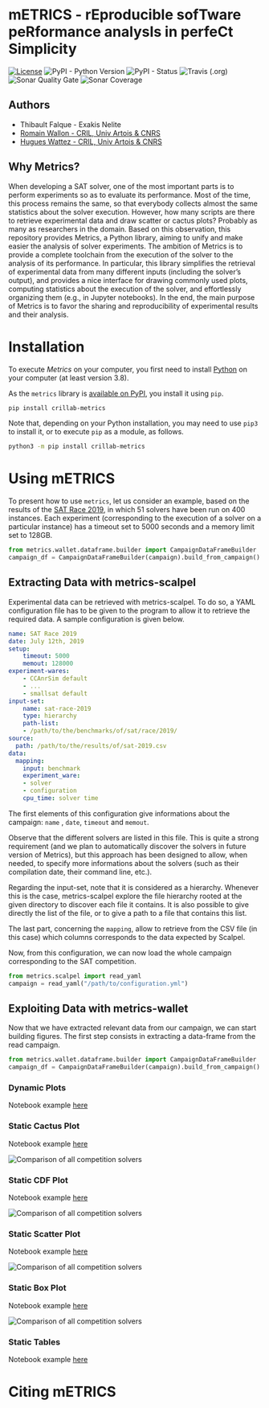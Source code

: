 # mETRICS - rEproducible sofTware peRformance analysIs in perfeCt Simplicity

[![License](https://img.shields.io/pypi/l/crillab-metrics)](LICENSE.md)
![PyPI - Python Version](https://img.shields.io/pypi/pyversions/crillab-metrics)
![PyPI - Status](https://img.shields.io/pypi/status/crillab-metrics)
![Travis (.org)](https://img.shields.io/travis/crillab/metrics?style=plastic)
![Sonar Quality Gate](https://img.shields.io/sonar/quality_gate/crillab_metrics?server=https%3A%2F%2Fsonarcloud.io)
![Sonar Coverage](https://img.shields.io/sonar/coverage/crillab_metrics?server=https%3A%2F%2Fsonarcloud.io)

## Authors 

- Thibault Falque - Exakis Nelite
- [Romain Wallon - CRIL, Univ Artois & CNRS](https://www.cril.univ-artois.fr/~wallon/en) 
- [Hugues Wattez - CRIL, Univ Artois & CNRS](https://www.cril.univ-artois.fr/~wattez)

## Why Metrics? 
 
When developing a SAT solver, one of the most important parts is to perform
experiments so as to evaluate its performance.
Most of the time, this process remains the same, so that everybody collects
almost the same statistics about the solver execution.
However, how many scripts are there to retrieve experimental data and draw
scatter or cactus plots?
Probably as many as researchers in the domain. Based on this observation, this
repository provides Metrics, a Python library, aiming to unify and make
easier the analysis of solver experiments.
The ambition of Metrics is to provide a complete toolchain from the execution
of the solver to the analysis of its performance.
In particular, this library simplifies the retrieval of experimental data from
many different inputs (including the solver’s output), and provides a nice
interface for drawing commonly used plots, computing statistics about
the execution of the solver, and effortlessly organizing them
(e.g., in Jupyter notebooks).
In the end, the main purpose of Metrics is to favor the sharing and
reproducibility of experimental results and their analysis.

# Installation 

To execute *Metrics* on your computer, you first need to install
[Python](https://www.python.org/downloads/) on your computer
(at least version 3.8).

As the `metrics` library is
[available on PyPI](https://pypi.org/project/crillab-metrics/), you install it
using `pip`.

```bash
pip install crillab-metrics
```

Note that, depending on your Python installation, you may need to use `pip3`
to install it, or to execute `pip` as a module, as follows.

```bash
python3 -m pip install crillab-metrics
```

# Using mETRICS

To present how to use `metrics`, let us consider an example, based on the
results of the [SAT Race 2019](http://sat-race-2019.ciirc.cvut.cz/index.php?cat=results),
in which 51 solvers have been run on 400 instances. 
Each experiment (corresponding to the execution of a solver on a particular
instance) has a timeout set to 5000 seconds and a memory limit set to 128GB.

```python
from metrics.wallet.dataframe.builder import CampaignDataFrameBuilder
campaign_df = CampaignDataFrameBuilder(campaign).build_from_campaign()
```

## Extracting Data with metrics-scalpel

Experimental data can be retrieved with metrics-scalpel. To do so, a YAML configuration file
has to be given to the program to allow it to retrieve the required data. A sample configuration
is given below.

```yaml
name: SAT Race 2019
date: July 12th, 2019
setup:
    timeout: 5000
    memout: 128000
experiment-wares:
    - CCAnrSim default
    - ...
    - smallsat default
input-set:
    name: sat-race-2019
    type: hierarchy
    path-list:
    - /path/to/the/benchmarks/of/sat/race/2019/
source:
  path: /path/to/the/results/of/sat-2019.csv
data:
  mapping:
    input: benchmark
    experiment_ware:
    - solver
    - configuration
    cpu_time: solver time
```

The first elements of this configuration give informations about the campaign: `name` , `date`, `timeout` and `memout`. 

Observe that the different solvers are listed in this file. This is quite a strong requirement (and we plan to automatically discover the solvers
in future version of Metrics), but this approach has been designed to allow, when needed, to
specify more informations about the solvers (such as their compilation date, their command
line, etc.).


Regarding the input-set, note that it is considered as a hierarchy. Whenever this is the
case, metrics-scalpel explore the file hierarchy rooted at the given directory to discover each
file it contains. It is also possible to give directly the list of the file, or to give a path to a file
that contains this list.


The last part, concerning the `mapping`, allow to retrieve from the CSV file (in this case) which columns corresponds to 
the data expected by Scalpel. 

Now, from this configuration, we can now load the whole campaign corresponding to the
SAT competition.

```python
from metrics.scalpel import read_yaml
campaign = read_yaml("/path/to/configuration.yml")
```

## Exploiting Data with metrics-wallet

Now that we have extracted relevant data from our campaign, we can start building figures.
The first step consists in extracting a data-frame from the read campaign.

```python
from metrics.wallet.dataframe.builder import CampaignDataFrameBuilder
campaign_df = CampaignDataFrameBuilder(campaign).build_from_campaign()
```

### Dynamic Plots

Notebook example [here](example/sat-competition/dynamic_analysis.ipynb)


### Static Cactus Plot

Notebook example [here](example/sat-competition/static_cactus_and_output.ipynb)

![Comparison of all competition solvers](example/sat-competition/output/cactus_zoom.svg)


### Static CDF Plot

Notebook example [here](example/sat-competition/static_cdf_and_output.ipynb)

![Comparison of all competition solvers](example/sat-competition/output/cdf.svg)


### Static Scatter Plot

Notebook example [here](example/sat-competition/static_scatter_and_output.ipynb)

![Comparison of all competition solvers](example/sat-competition/output/scatter_zoom.svg)


### Static Box Plot

Notebook example [here](example/sat-competition/static_box_and_output.ipynb)

![Comparison of all competition solvers](example/sat-competition/output/box.svg)


### Static Tables

Notebook example [here](example/sat-competition/tables_and_output.ipynb)



# Citing mETRICS 

